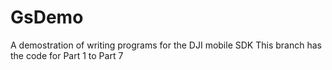 # GsDemo
A demostration of writing programs for the DJI mobile SDK
This branch has the code for Part 1 to Part 7
